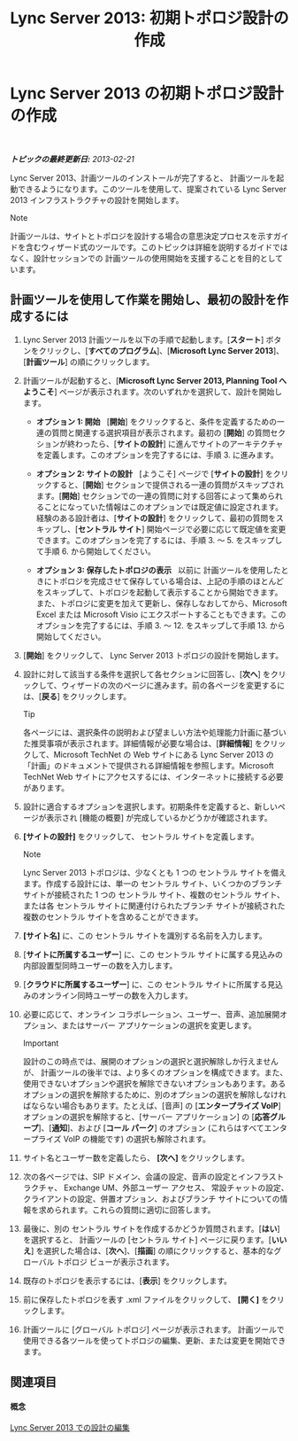 ﻿---
title: 'Lync Server 2013: 初期トポロジ設計の作成'
TOCTitle: 初期設計の作成
ms:assetid: f3131153-de14-41be-b1e6-7d4bb0191af1
ms:mtpsurl: https://technet.microsoft.com/ja-jp/library/Gg615047(v=OCS.15)
ms:contentKeyID: 52056748
ms.date: 05/19/2016
mtps_version: v=OCS.15
ms.translationtype: HT
---

# Lync Server 2013 の初期トポロジ設計の作成

 

_**トピックの最終更新日:** 2013-02-21_

Lync Server 2013、計画ツールのインストールが完了すると、 計画ツールを起動できるようになります。このツールを使用して、提案されている Lync Server 2013 インフラストラクチャの設計を開始します。

> [!NOTE]
> 計画ツールは、サイトとトポロジを設計する場合の意思決定プロセスを示すガイドを含むウィザード式のツールです。このトピックは詳細を説明するガイドではなく、設計セッションでの 計画ツールの使用開始を支援することを目的としています。


## 計画ツールを使用して作業を開始し、最初の設計を作成するには

1.  Lync Server 2013 計画ツールを以下の手順で起動します。\[**スタート**\] ボタンをクリックし、\[**すべてのプログラム**\]、\[**Microsoft Lync Server 2013**\]、\[**計画ツール**\] の順にクリックします。

2.  計画ツールが起動すると、\[**Microsoft Lync Server 2013, Planning Tool へようこそ**\] ページが表示されます。次のいずれかを選択して、設計を開始します。
    
      - **オプション 1: 開始**   \[**開始**\] をクリックすると、条件を定義するための一連の質問と関連する選択項目が表示されます。最初の \[**開始**\] の質問セクションが終わったら、\[**サイトの設計**\] に進んでサイトのアーキテクチャを定義します。このオプションを完了するには、手順 3. に進みます。
    
      - **オプション 2: サイトの設計**   \[ようこそ\] ページで \[**サイトの設計**\] をクリックすると、\[**開始**\] セクションで提供される一連の質問がスキップされます。\[**開始**\] セクションでの一連の質問に対する回答によって集められることになっていた情報はこのオプションでは既定値に設定されます。経験のある設計者は、\[**サイトの設計**\] をクリックして、最初の質問をスキップし、\[**セントラル サイト**\] 開始ページで必要に応じて既定値を変更できます。このオプションを完了するには、手順 3. ～ 5. をスキップして手順 6. から開始してください。
    
      - **オプション 3: 保存したトポロジの表示**   以前に 計画ツールを使用したときにトポロジを完成させて保存している場合は、上記の手順のほとんどをスキップして、トポロジを起動して表示することから開始できます。また、トポロジに変更を加えて更新し、保存しなおしてから、Microsoft Excel または Microsoft Visio にエクスポートすることもできます。このオプションを完了するには、手順 3. ～ 12. をスキップして手順 13. から開始してください。

3.  \[**開始**\] をクリックして、 Lync Server 2013 トポロジの設計を開始します。

4.  設計に対して該当する条件を選択して各セクションに回答し、\[**次へ**\] をクリックして、ウィザードの次のページに進みます。前の各ページを変更するには、\[**戻る**\] をクリックします。
    

    > [!TIP]
    > 各ページには、選択条件の説明および望ましい方法や処理能力計画に基づいた推奨事項が表示されます。詳細情報が必要な場合は、[<STRONG>詳細情報</STRONG>] をクリックして、Microsoft TechNet の Web サイトにある Lync Server 2013 の「計画」のドキュメントで提供される詳細情報を参照します。Microsoft TechNet Web サイトにアクセスするには、インターネットに接続する必要があります。



5.  設計に適合するオプションを選択します。初期条件を定義すると、新しいページが表示され \[機能の概要\] が完成しているかどうかが確認されます。

6.  **\[サイトの設計\]** をクリックして、 セントラル サイトを定義します。
    
    > [!NOTE]
    > Lync Server 2013 トポロジは、少なくとも 1 つの セントラル サイトを備えます。作成する設計には、単一の セントラル サイト、いくつかのブランチ サイトが接続された 1 つの セントラル サイト、複数のセントラル サイト、または各 セントラル サイトに関連付けられたブランチ サイトが接続された複数のセントラル サイトを含めることができます。


7.  **\[サイト名\]** に、この セントラル サイトを識別する名前を入力します。

8.  \[**サイトに所属するユーザー**\] に、この セントラル サイトに属する見込みの内部設置型同時ユーザーの数を入力します。

9.  \[**クラウドに所属するユーザー**\] に、この セントラル サイトに所属する見込みのオンライン同時ユーザーの数を入力します。

10. 必要に応じて、オンライン コラボレーション、ユーザー、音声、追加展開オプション、またはサーバー アプリケーションの選択を変更します。
    

    > [!IMPORTANT]
    > 設計のこの時点では、展開のオプションの選択と選択解除しか行えませんが、 計画ツールの後半では、より多くのオプションを構成できます。また、使用できないオプションや選択を解除できないオプションもあります。あるオプションの選択を解除するために、別のオプションの選択を解除しなければならない場合もあります。たとえば、[音声] の [<STRONG>エンタープライズ VoIP</STRONG>] オプションの選択を解除すると、[サーバー アプリケーション] の [<STRONG>応答グループ</STRONG>]、[<STRONG>通知</STRONG>]、および [<STRONG>コール パーク</STRONG>] のオプション (これらはすべてエンタープライズ VoIP の機能です) の選択も解除されます。



11. サイト名とユーザー数を定義したら、 **\[次へ\]** をクリックします。

12. 次の各ページでは、SIP ドメイン、会議の設定、音声の設定とインフラストラクチャ、 Exchange UM、外部ユーザー アクセス、 常設チャットの設定、クライアントの設定、併置オプション、およびブランチ サイトについての情報を求められます。これらの質問に適切に回答します。

13. 最後に、別の セントラル サイトを作成するかどうか質問されます。\[**はい**\] を選択すると、 計画ツールの \[セントラル サイト\] ページに戻ります。\[**いいえ**\] を選択した場合は、\[**次へ**\]、\[**描画**\] の順にクリックすると、基本的なグローバル トポロジ ビューが表示されます。

14. 既存のトポロジを表示するには、\[**表示**\] をクリックします。

15. 前に保存したトポロジを表す .xml ファイルをクリックして、 **\[開く\]** をクリックします。

16. 計画ツールに \[グローバル トポロジ\] ページが表示されます。 計画ツールで使用できる各ツールを使ってトポロジの編集、更新、または変更を開始できます。

## 関連項目

#### 概念

[Lync Server 2013 での設計の編集](lync-server-2013-editing-the-design.md)

